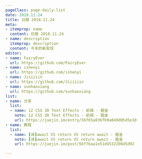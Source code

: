 ```yaml
---
pageClass: page-daily-list
date: 2018.11.24
title: 日报 2018.11.24
meta:
- itemprop: name
  content: 日报 2018.11.24
- name: description
  itemprop: description
  content: 今天的新发现
editor:
- name: FairyEver
  url: https://github.com/FairyEver
- name: ishenyi
  url: https://github.com/ishenyi
- name: Jiiiiiin
  url: https://github.com/Jiiiiiin
- name: sunhaoxiang
  url: https://github.com/sunhaoxiang
list:
- name: 分享
  list:
  - name: 12 CSS 3D Text Effects - 前端 - 掘金
    note: 12 CSS 3D Text Effects - 前端 - 掘金
    url: https://juejin.im/entry/5bf65a836fb9a049d05d5e10
- name: 教程
  list:
  - name: [译]await VS return VS return await - 掘金
    note: [译]await VS return VS return await - 掘金
    url: https://juejin.im/post/5bf7baa1e51d4532206d5d92

---
```


<daily-list v-bind="$page.frontmatter"/>